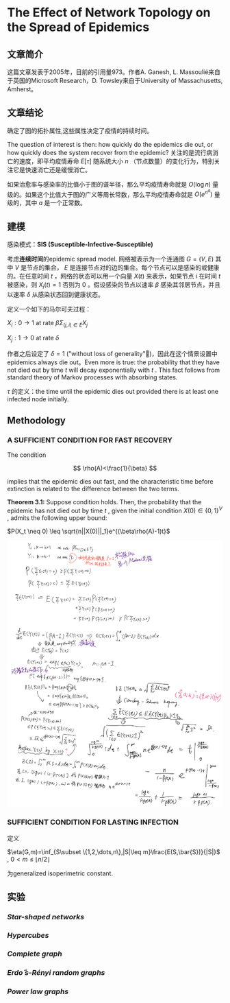 # The Effect of Network Topology on the Spread of Epidemics



## 文章简介

这篇文章发表于2005年，目前的引用量973。作者A. Ganesh, L. Massoulié来自于英国的Microsoft Research，D. Towsley来自于University of Massachusetts, Amherst。



## 文章结论

确定了图的拓扑属性,这些属性决定了疫情的持续时间。

The question of interest is then: how quickly do the epidemics die out, or how quickly does the system recover from the epidemic? 关注的是流行病消亡的速度，即平均疫情寿命 $E[\tau]$ 随系统大小 $n$ （节点数量）的变化行为，特别关注它是快速消亡还是缓慢消亡。

如果治愈率与感染率的比值小于图的谱半径，那么平均疫情寿命就是 $O(\log n)$ 量级的。如果这个比值大于图的广义等周长常数，那么平均疫情寿命就是 $O(e^{n^a})$ 量级的，其中 $a$ 是一个正常数。



## 建模

感染模式：**SIS (Susceptible-Infective-Susceptible)** 

考虑**连续时间**的epidemic spread model. 网络被表示为一个连通图 $G = (V,E)$ 其中 $V$ 是节点的集合， $E$ 是连接节点对的边的集合。每个节点可以是感染的或健康的。在任意时间 $t$ ，网络的状态可以用一个向量 $X(t)$ 来表示，如果节点 $i$ 在时间 $t$ 被感染，则 $X_i(t)=1$ 否则为 $0$ 。假设感染的节点以速率 $\beta$ 感染其邻居节点，并且以速率 $\delta$ 从感染状态回到健康状态。

定义一个如下的马尔可夫过程： 

 $X_i:0 \to 1$ at rate $\beta\Sigma_{(j,i)\in E}X_j$

 $X_j:1 \to 0$ at rate $\delta$

作者之后设定了 $\delta=1$ ("without loss of generality"🤨)，因此在这个情景设置中epidemics always die out。Even more is true: the probability that they have not died out by time $t$ will decay exponentially with $t$ . This fact follows from standard theory of Markov processes with absorbing states.

$\tau$ 的定义：the time until the epidemic dies out provided there is at least one infected node initially.



## Methodology

### A SUFFICIENT CONDITION FOR FAST RECOVERY

The condition

$$
\rho(A)<\frac{1}{\beta}
$$


implies that the epidemic dies out fast, and the characteristic time before extinction is related to the difference between the two terms.



**Theorem 3.1:** Suppose condition holds. Then, the probability that the epidemic has not died out by time $t$ , given the initial condition $X(0)\in \{0,1\}^V$ , admits the following upper bound:



$P(X_t \neq 0) \leq \sqrt{n||X(0)||_1}e^{(\beta\rho(A)-1)t}$



![01-1](images/01-1.jpg)



### SUFFICIENT CONDITION FOR LASTING INFECTION

定义

 $\eta(G,m)=\inf_{S\subset \{1,2,\dots,n\},|S|\leq m}\frac{E(S,\bar{S})}{|S|}$ , $0 < m \leq \lfloor n/2 \rfloor$ 

为generalized isoperimetric constant. 



## 实验

### *Star-shaped networks*



### *Hypercubes*





### *Complete graph*





### *Erdo ̋s-Rényi random graphs*





### *Power law graphs*